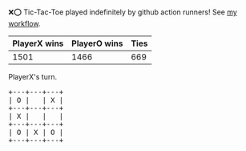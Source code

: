 :x::o: Tic-Tac-Toe played indefinitely by github action runners! See [my workflow](.github/workflows/play.yaml).

|PlayerX wins|PlayerO wins|Ties|
|-|-|-|
|1501|1466|669|

PlayerX's turn.

<pre>
+---+---+---+
| O |   | X |
+---+---+---+
| X |   |   |
+---+---+---+
| O | X | O |
+---+---+---+
</pre>